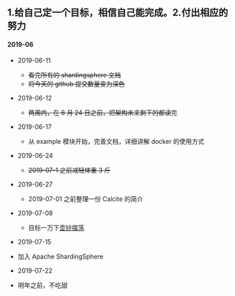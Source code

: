 ## 1.给自己定一个目标，相信自己能完成。2.付出相应的努力

#### 2019-06
  - 2019-06-11
 	 - ~~看完所有的 shardingsphere 文档~~
 	 - ~~将今天的 github 提交数量变为深色~~

  - 2019-06-12
 	 - ~~两周内，在 6 月 24 日之前，把架构未来剩下的都读完~~

  - 2019-06-17
 	 - 从 example 模块开始，完善文档，详细讲解 docker 的使用方式
 
  - 2019-06-24
 	 - ~~2019-07-1 之前减轻体重 3 斤~~

  - 2019-06-27
 	- 2019-07-01 之前整理一份 Calcite 的简介 
 
  - 2019-07-08
 	- 目标一万下[壶铃摆荡](https://github.com/taojintianxia/target/blob/master/%E5%87%8F%E8%82%A5/%E5%81%A5%E8%BA%AB/%E5%A3%B6%E9%93%83.md) 
  
  - 2019-07-15
   - 加入 Apache ShardingSphere

  - 2019-07-22
   - 明年之前，不吃甜
 